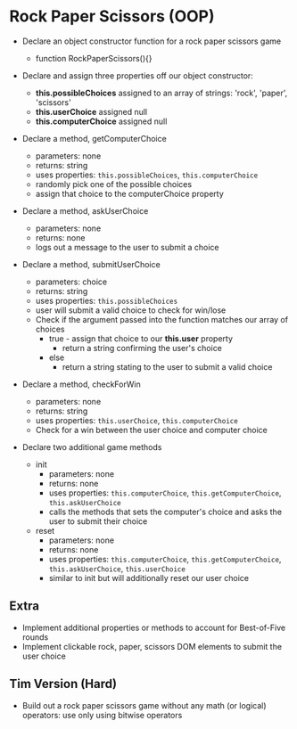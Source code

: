 # Rock Paper Scissors (OOP)

- Declare an object constructor function for a rock paper scissors game
    - function RockPaperScissors(){}

- Declare and assign three properties off our object constructor:
    - **this.possibleChoices** assigned to an array of strings: 'rock', 'paper', 'scissors'
    - **this.userChoice** assigned null
    - **this.computerChoice** assigned null

- Declare a method, getComputerChoice
    - parameters: none
    - returns: string
    - uses properties: `this.possibleChoices`, `this.computerChoice`
    - randomly pick one of the possible choices
    - assign that choice to the computerChoice property

- Declare a method, askUserChoice
    - parameters: none
    - returns: none
    - logs out a message to the user to submit a choice

- Declare a method, submitUserChoice
    - parameters: choice
    - returns: string
    - uses properties: `this.possibleChoices`
    - user will submit a valid choice to check for win/lose
    - Check if the argument passed into the function matches our array of choices
        - true - assign that choice to our **this.user** property
            - return a string confirming the user's choice
        - else 
            - return a string stating to the user to submit a valid choice

- Declare a method, checkForWin
    - parameters: none
    - returns: string
    - uses properties: `this.userChoice`, `this.computerChoice`
    - Check for a win between the user choice and computer choice

- Declare two additional game methods
    - init
        - parameters: none
        - returns: none
        - uses properties: `this.computerChoice`, `this.getComputerChoice`, `this.askUserChoice`
        - calls the methods that sets the computer's choice and asks the user to submit their choice
    - reset
        - parameters: none
        - returns: none
        - uses properties: `this.computerChoice`, `this.getComputerChoice`, `this.askUserChoice`, `this.userChoice`
        - similar to init but will additionally reset our user choice

## Extra
- Implement additional properties or methods to account for Best-of-Five rounds
- Implement clickable rock, paper, scissors DOM elements to submit the user choice


## Tim Version (Hard)
- Build out a rock paper scissors game without any math (or logical) operators: use only using bitwise operators
